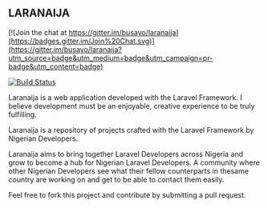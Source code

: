 ## LARANAIJA

[![Join the chat at https://gitter.im/busayo/laranaija](https://badges.gitter.im/Join%20Chat.svg)](https://gitter.im/busayo/laranaija?utm_source=badge&utm_medium=badge&utm_campaign=pr-badge&utm_content=badge)

[![Build Status](https://travis-ci.org/busayo/laranaija.svg)](https://travis-ci.org/busayo/laranaija)

Laranaija is a web application developed with the Laravel Framework. I believe development must be an enjoyable, creative experience to be truly fulfilling.

Laranaija is a repository of projects crafted with the Laravel Framework by Nigerian Developers.

Laranaija aims to bring together Laravel Developers across Nigeria and grow to become a hub for Nigerian Laravel Developers. A community where other Nigerian Developers see what their fellow counterparts in thesame country are working on and get to be able to contact them easily.

Feel free to fork this project and contribute by submitting a pull request.